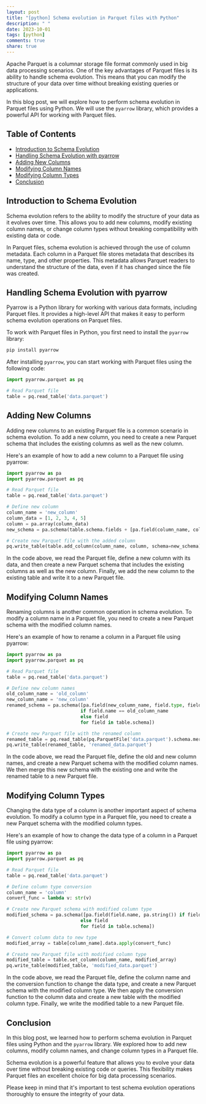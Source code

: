 ```yaml
---
layout: post
title: "[python] Schema evolution in Parquet files with Python"
description: " "
date: 2023-10-01
tags: [python]
comments: true
share: true
---
```


Apache Parquet is a columnar storage file format commonly used in big data processing scenarios. One of the key advantages of Parquet files is its ability to handle schema evolution. This means that you can modify the structure of your data over time without breaking existing queries or applications.

In this blog post, we will explore how to perform schema evolution in Parquet files using Python. We will use the `pyarrow` library, which provides a powerful API for working with Parquet files.

## Table of Contents
- [Introduction to Schema Evolution](#introduction-to-schema-evolution)
- [Handling Schema Evolution with pyarrow](#handling-schema-evolution-with-pyarrow)
- [Adding New Columns](#adding-new-columns)
- [Modifying Column Names](#modifying-column-names)
- [Modifying Column Types](#modifying-column-types)
- [Conclusion](#conclusion)

## Introduction to Schema Evolution

Schema evolution refers to the ability to modify the structure of your data as it evolves over time. This allows you to add new columns, modify existing column names, or change column types without breaking compatibility with existing data or code.

In Parquet files, schema evolution is achieved through the use of column metadata. Each column in a Parquet file stores metadata that describes its name, type, and other properties. This metadata allows Parquet readers to understand the structure of the data, even if it has changed since the file was created.

## Handling Schema Evolution with pyarrow

Pyarrow is a Python library for working with various data formats, including Parquet files. It provides a high-level API that makes it easy to perform schema evolution operations on Parquet files.

To work with Parquet files in Python, you first need to install the `pyarrow` library:

```python
pip install pyarrow
```

After installing `pyarrow`, you can start working with Parquet files using the following code:

```python
import pyarrow.parquet as pq

# Read Parquet file
table = pq.read_table('data.parquet')
```

## Adding New Columns

Adding new columns to an existing Parquet file is a common scenario in schema evolution. To add a new column, you need to create a new Parquet schema that includes the existing columns as well as the new column.

Here's an example of how to add a new column to a Parquet file using pyarrow:

```python
import pyarrow as pa
import pyarrow.parquet as pq

# Read Parquet file
table = pq.read_table('data.parquet')

# Define new column
column_name = 'new_column'
column_data = [1, 2, 3, 4, 5]
column = pa.array(column_data)
new_schema = pa.schema(table.schema.fields + [pa.field(column_name, column.type)])

# Create new Parquet file with the added column
pq.write_table(table.add_column(column_name, column, schema=new_schema), 'new_data.parquet')
```

In the code above, we read the Parquet file, define a new column with its data, and then create a new Parquet schema that includes the existing columns as well as the new column. Finally, we add the new column to the existing table and write it to a new Parquet file.

## Modifying Column Names

Renaming columns is another common operation in schema evolution. To modify a column name in a Parquet file, you need to create a new Parquet schema with the modified column names.

Here's an example of how to rename a column in a Parquet file using pyarrow:

```python
import pyarrow as pa
import pyarrow.parquet as pq

# Read Parquet file
table = pq.read_table('data.parquet')

# Define new column names
old_column_name = 'old_column'
new_column_name = 'new_column'
renamed_schema = pa.schema([pa.field(new_column_name, field.type, field.nullable)
                           if field.name == old_column_name
                           else field
                           for field in table.schema])

# Create new Parquet file with the renamed column
renamed_table = pq.read_table(pq.ParquetFile('data.parquet').schema.merge(renamed_schema))
pq.write_table(renamed_table, 'renamed_data.parquet')
```

In the code above, we read the Parquet file, define the old and new column names, and create a new Parquet schema with the modified column names. We then merge this new schema with the existing one and write the renamed table to a new Parquet file.

## Modifying Column Types

Changing the data type of a column is another important aspect of schema evolution. To modify a column type in a Parquet file, you need to create a new Parquet schema with the modified column types.

Here's an example of how to change the data type of a column in a Parquet file using pyarrow:

```python
import pyarrow as pa
import pyarrow.parquet as pq

# Read Parquet file
table = pq.read_table('data.parquet')

# Define column type conversion
column_name = 'column'
convert_func = lambda v: str(v)

# Create new Parquet schema with modified column type
modified_schema = pa.schema([pa.field(field.name, pa.string()) if field.name == column_name
                           else field
                           for field in table.schema])

# Convert column data to new type
modified_array = table[column_name].data.apply(convert_func)

# Create new Parquet file with modified column type
modified_table = table.set_column(column_name, modified_array)
pq.write_table(modified_table, 'modified_data.parquet')
```

In the code above, we read the Parquet file, define the column name and the conversion function to change the data type, and create a new Parquet schema with the modified column type. We then apply the conversion function to the column data and create a new table with the modified column type. Finally, we write the modified table to a new Parquet file.

## Conclusion

In this blog post, we learned how to perform schema evolution in Parquet files using Python and the `pyarrow` library. We explored how to add new columns, modify column names, and change column types in a Parquet file.

Schema evolution is a powerful feature that allows you to evolve your data over time without breaking existing code or queries. This flexibility makes Parquet files an excellent choice for big data processing scenarios.

Please keep in mind that it's important to test schema evolution operations thoroughly to ensure the integrity of your data.
